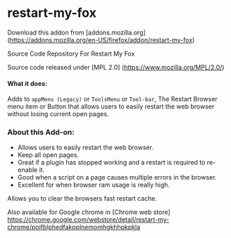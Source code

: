restart-my-fox
==============

Download this addon from [addons.mozilla.org] (https://addons.mozilla.org/en-US/firefox/addon/restart-my-fox)

Source Code Repository For Restart My Fox

Source code released under [MPL 2.0] (https://www.mozilla.org/MPL/2.0/)

#### What it does: 
Adds to `appMenu (Legacy)` or `ToolsMenu` or `Tool-bar`, The Restart Browser menu item or Button that allows 
users to easily restart the web browser without losing current open pages.

### About this Add-on:
- Allows users to easily restart the web browser.
- Keep all open pages.
- Great if a plugin has stopped working and a restart is required to re-enable it.
- Good when a script on a page causes multiple errors in the browser.
- Excellent for when browser ram usage is really high.

Allows you to clear the browsers fast restart cache.

Also available for Google chrome in [Chrome web store] https://chrome.google.com/webstore/detail/restart-my-chrome/poifblphedfakpplnemomhgkhhpkpkla
